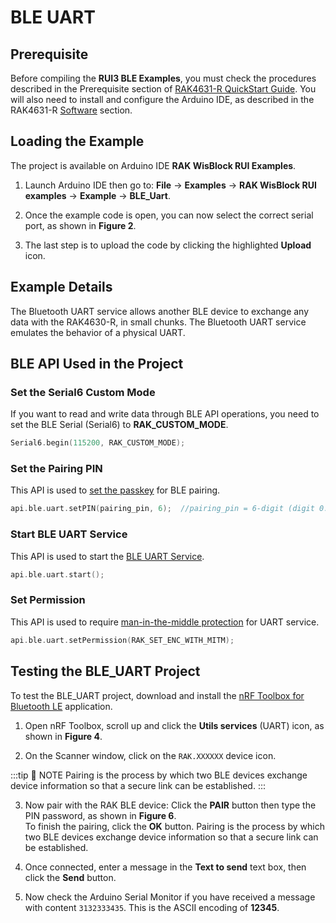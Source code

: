 # BLE UART

## Prerequisite

Before compiling the **RUI3 BLE Examples**, you must check the procedures described in the Prerequisite section of [RAK4631-R QuickStart Guide](/Product-Categories/WisBlock/RAK4631-R/Quickstart/#prerequisite).
You will also need to install and configure the Arduino IDE, as described in the RAK4631-R [Software](/Product-Categories/WisBlock/RAK4631-R/Quickstart/#software) section.

## Loading the Example

The project is available on Arduino IDE **RAK WisBlock RUI Examples**.

1. Launch Arduino IDE then go to: **File** -> **Examples** -> **RAK WisBlock RUI examples** -> **Example** -> **BLE_Uart**. 

<rk-img
  src="/assets/images/rui3/ble_examples/ble-uart-arduino.png"
  width="100%"
  caption="RAK WisBlock RUI BLE UART example"
/>

2. Once the example code is open, you can now select the correct serial port, as shown in **Figure 2**.

<rk-img
  src="/assets/images/rui3/ble_examples/arduino-port.png"
  width="100%"
  caption="Selecting the correct serial port"
/>

3. The last step is to upload the code by clicking the highlighted **Upload** icon.

<rk-img
  src="/assets/images/rui3/ble_examples/ble-uart-upload.png"
  width="100%"
  caption="Uploading the BLE_Configuration example code"
/>

<!-- 
4. You should now be able to see the project logs on the Serial Monitor of Arduino IDE.

<rk-img
  src="/assets/images/rui3/ble_examples/ble-conf-log.png"
  width="90%"
  caption="Serial Monitor BLE_UART log"
/>

-->

## Example Details

The Bluetooth UART service allows another BLE device to exchange any data with the RAK4630-R, in small chunks. The Bluetooth UART service emulates the behavior of a physical UART.

## BLE API Used in the Project

### Set the Serial6 Custom Mode

If you want to read and write data through BLE API operations, you need to set the BLE Serial (Serial6) to **RAK_CUSTOM_MODE**.

```c
Serial6.begin(115200, RAK_CUSTOM_MODE);
```
### Set the Pairing PIN

This API is used to [set the passkey](/RUI3/BLE/#setpin) for BLE pairing.

```c
api.ble.uart.setPIN(pairing_pin, 6);  //pairing_pin = 6-digit (digit 0..9 only)
```
### Start BLE UART Service

This API is used to start the [BLE UART Service](/RUI3/BLE/#start).

```c
api.ble.uart.start();
```
### Set Permission

This API is used to require [man-in-the-middle protection](/RUI3/BLE/#setpermission) for UART service. 

```c
api.ble.uart.setPermission(RAK_SET_ENC_WITH_MITM);
```
## Testing the BLE_UART Project

To test the BLE_UART project, download and install the [nRF Toolbox for Bluetooth LE](https://play.google.com/store/apps/details?id=no.nordicsemi.android.nrftoolbox) application.

1. Open nRF Toolbox, scroll up and click the **Utils services** (UART) icon, as shown in **Figure 4**.

<rk-img
  src="/assets/images/rui3/ble_examples/toolbox-uart.png"
  width="50%"
  caption="Toolbox UART service"
/>

2. On the Scanner window, click on the `RAK.XXXXXX` device icon.

<rk-img
  src="/assets/images/rui3/ble_examples/scan-rak.png"
  width="50%"
  caption="Scanning RAK device"
/>

:::tip 📝 NOTE
Pairing is the process by which two BLE devices exchange device information so that a secure link can be established.
:::

3. Now pair with the RAK BLE device: Click the **PAIR** button then type the PIN password, as shown in **Figure 6**.<br>
To finish the pairing, click the **OK** button. Pairing is the process by which two BLE devices exchange device information so that a secure link can be established.

<rk-img
  src="/assets/images/rui3/ble_examples/pair-uart.png"
  width="90%"
  caption="BLE UART pairing"
/>

4. Once connected, enter a message in the **Text to send** text box, then click the **Send** button.

<rk-img
  src="/assets/images/rui3/ble_examples/uart-output.png"
  width="50%"
  caption="Send text message using UART Service"
/>

5. Now check the Arduino Serial Monitor if you have received a message with content `3132333435`. This is the ASCII encoding of **12345**.

<rk-img
  src="/assets/images/rui3/ble_examples/uart-service-log.png"
  width="100%"
  caption="Send a text message using UART service"
/>
